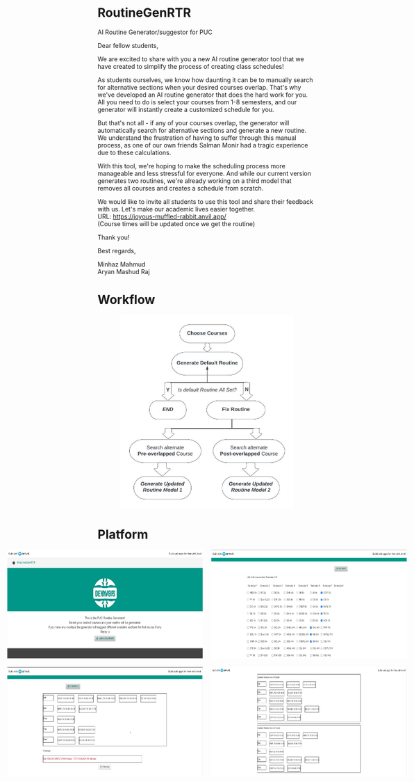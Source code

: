 # RoutineGenRTR
AI Routine Generator/suggestor for PUC

Dear fellow students,

We are excited to share with you a new AI routine generator tool that we have created to simplify the process of creating class schedules!

As students ourselves, we know how daunting it can be to manually search for alternative sections when your desired courses overlap. That's why we've developed an AI routine generator that does the hard work for you. All you need to do is select your courses from 1-8 semesters, and our generator will instantly create a customized schedule for you.

But that's not all - if any of your courses overlap, the generator will automatically search for alternative sections and generate a new routine. We understand the frustration of having to suffer through this manual process, as one of our own friends Salman Monir had a tragic experience due to these calculations.

With this tool, we're hoping to make the scheduling process more manageable and less stressful for everyone. And while our current version generates two routines, we're already working on a third model that removes all courses and creates a schedule from scratch.

We would like to invite all students to use this tool and share their feedback with us. Let's make our academic lives easier together. <br>
URL: https://joyous-muffled-rabbit.anvil.app/  <br>
(Course times will be updated once we get the routine)

Thank you!

Best regards,

Minhaz Mahmud <br>
Aryan Mashud Raj

# Workflow
<!-- <img src="images/platform/RoutineGenRTR-Workflow.jpeg" alt="Generator Workflow" width="250"/> -->
<div style="text-align: center;">
  <img src="images/platform/RoutineGenRTR-Workflow.jpeg" alt="Generator Workflow" width="400">
</div>

# Platform
<div style="display:flex;justify-content:center;">
  <img src="images/platform/RoutineGenRTR-Platform_1.jpg" width="450" height="250" style="margin-right:10px"/>
  <img src="images/platform/RoutineGenRTR-Platform_2.jpg" width="450" height="250" style="margin-left:10px"/>
</div>
<div style="display:flex;justify-content:center;margin-top:20px;">
  <img src="images/platform/RoutineGenRTR-Platform_3.jpg" width="450" height="250" style="margin-right:10px"/>
  <img src="images/platform/RoutineGenRTR-Platform_4.jpg" width="450" height="250" style="margin-left:10px"/>
</div>

